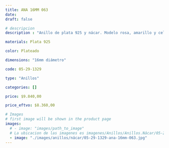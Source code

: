 ```yaml
---
title: ANA 16MM 063
date: 
draft: false

# descripcion
description : "Anillo de plata 925 y nácar. Modelo rosa, amarillo y celeste"

materials: Plata 925

color: Plateado

dimensions: "16mm diámetro"

code: 05-29-1329

type: "Anillos"

categories: []

price: $9.840,00

price_eftvo: $8.360,00

# Images
# first image will be shown in the product page
images:
  # - image: "images/path_to_image"
  # La ubicacion de las imagenes es imagenes/Anillos/Anillos.Nácar/05-29-1329-ana-16mm-063
  - image: "./images/anillos/nácar/05-29-1329-ana-16mm-063.jpg"
---
```

